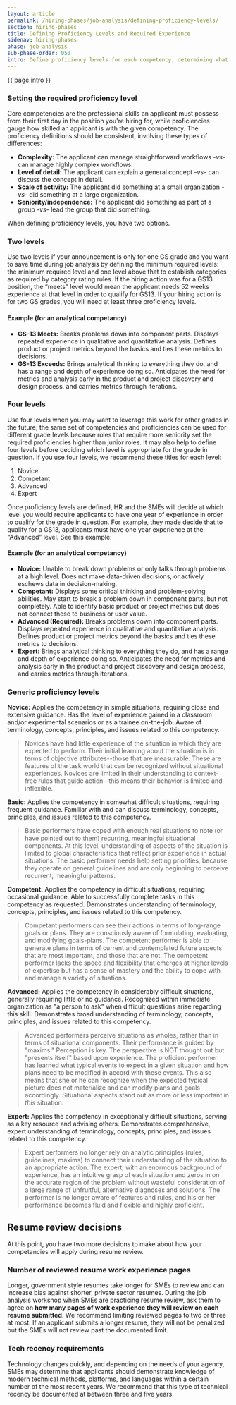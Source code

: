 ```yaml
---
layout: article
permalink: /hiring-phases/job-analysis/defining-proficiency-levels/
section: hiring-phases
title: Defining Proficiency Levels and Required Experience
sidenav: hiring-phases
phase: job-analysis
sub-phase-order: 050
intro: Define proficiency levels for each competency, determining what is needed to qualify in this hiring action.
---
```


<p class="usa-intro">
  {{ page.intro }}
</p>

### Setting the required proficiency level

Core competencies are the professional skills an applicant must possess from their first day in the position you're hiring for, while proficiencies gauge how skilled an applicant is with the given competency. The proficiency definitions should be consistent, involving these types of differences:

- **Complexity:** The applicant can manage straightforward workflows _-vs-_ can manage highly complex workflows.
- **Level of detail:** The applicant can explain a general concept _-vs-_ can discuss the concept in detail.
- **Scale of activity:** The applicant did something at a small organization _-vs-_ did something at a large organization.
- **Seniority/independence:** The applicant did something as part of a group _-vs-_ lead the group that did something.

When defining proficiency levels, you have two options.

### Two levels

Use two levels if your announcement is only for one GS grade and you want to save time during job analysis by defining the minimum required levels: the minimum required level and one level above that to establish categories as required by category rating rules. If the hiring action was for a GS13 position, the “meets” level would mean the applicant needs 52 weeks experience at that level in order to qualify for GS13. If your hiring action is for two GS grades, you will need at least three proficiency levels.

#### Example (for an analytical competancy)

* **GS-13 Meets:** Breaks problems down into component parts. Displays repeated
experience in qualitative and quantitative analysis. Defines product or project metrics
beyond the basics and ties these metrics to decisions.
* **GS-13 Exceeds:** Brings analytical thinking to everything they do, and has a range and depth of
experience doing so. Anticipates the need for metrics and analysis early in the product
and project discovery and design process, and carries metrics through iterations.

### Four levels

Use four levels when you may want to leverage this work for other grades in the future; the same set of competencies and proficiencies can be used for different grade levels because roles that require more seniority set the required proficiencies higher than junior roles. It may also help to define four levels before deciding which level is appropriate for the grade in question. If you use four levels, we recommend these titles for each level:

1. Novice
2. Competant
3. Advanced
4. Expert

Once proficiency levels are defined, HR and the SMEs will decide at which level you would require applicants to have one year of experience in order to qualify for the grade in question. For example, they made decide that to qualify for a GS13, applicants must have one year experience at the “Advanced” level. See this example:

#### Example (for an analytical competancy)

* **Novice:** Unable to break down problems or only talks through problems at a high
level. Does not make data-driven decisions, or actively eschews data in decision-making.
* **Competant:** Displays some critical thinking and problem-solving abilities. May start to break
a problem down in component parts, but not completely. Able to identify basic product
or project metrics but does not connect these to business or user value.
* **Advanced (Required):** Breaks problems down into component parts. Displays repeated
experience in qualitative and quantitative analysis. Defines product or project metrics
beyond the basics and ties these metrics to decisions.
* **Expert:** Brings analytical thinking to everything they do, and has a range and depth of
experience doing so. Anticipates the need for metrics and analysis early in the product
and project discovery and design process, and carries metrics through iterations.

### Generic proficiency levels

**Novice:** Applies the competency in simple situations, requiring close and extensive guidance. Has the level of experience gained in a classroom and/or experimental scenarios or as a trainee on-the-job. Aware of terminology, concepts, principles, and issues related to this competency.

> Novices have had little experience of the situation in which they are expected to perform. Their initial learning about the situation is in terms of objective attributes--those that are measurable. These are features of the task world that can be recognized without situational experiences. Novices are limited in their understanding to context-free rules that guide action--this means their behavior is limited and inflexible.

**Basic:** Applies the competency in somewhat difficult situations, requiring frequent guidance. Familiar with and can discuss terminology, concepts, principles, and issues related to this competency.

> Basic performers have coped with enough real situations to note (or have pointed out to them) recurring, meaningful situational components. At this level, understanding of aspects of the situation is limited to global characterisitics that reflect prior experience in actual situations. The basic performer needs help setting priorities, because they operate on general guidelines and are only beginning to perceive recurrent, meaningful patterns.

**Competent:** Applies the competency in difficult situations, requiring occasional guidance. Able to successfully complete tasks in this competency as requested. Demonstrates understanding of terminology, concepts, principles, and issues related to this competency.
 
> Competant performers can see their actions in terms of long-range goals or plans. They are consciously aware of formulating, evaluating, and modifying goals-plans. The competent performer is able to generate plans in terms of current and contemplated future aspects that are most important, and those that are not. The competent performer lacks the speed and flexibility that emerges at higher levels of expertise but has a sense of mastery and the ability to cope with and manage a variety of situations.

**Advanced:** Applies the competency in considerably difficult situations, generally requiring little or no guidance. Recognized within immediate organization as "a person to ask" when difficult questions arise regarding this skill. Demonstrates broad understanding of terminology, concepts, principles, and issues related to this competency.

> Advanced performers perceive situations as wholes, rather than in terms of situational components. Their performance is guided by "maxims." Perception is key. The perspective is NOT thought out but "presents itself" based upon experience. The proficient performer has learned what typical events to expect in a given situation and how plans need to be modified in accord with these events. This also means that she or he can recognize when the expected typical picture does not materialize and can modify plans and goals accordingly. Situational aspects stand out as more or less important in *this* situation.

**Expert:** Applies the competency in exceptionally difficult situations, serving as a key resource and advising others. Demonstrates comprehensive, expert understanding of terminology, concepts, principles, and issues related to this competency.
 
> Expert performers no longer rely on analytic principles (rules, guidelines, maxims) to connect their understanding of the situation to an appropriate action. The expert, with an enormous background of experience, has an intuitive grasp of each situation and zeros in on the accurate region of the problem without wasteful consideration of a large range of unfruitful, alternative diagnoses and solutions. The performer is no longer aware of features and rules, and his or her performance becomes fluid and flexible and highly proficient.

## Resume review decisions

At this point, you have two more decisions to make about how your competancies will apply during resume review.

<h3 id="resume-review-page-count">Number of reviewed resume work experience pages</h3>
<p>
  Longer, government style resumes take longer for SMEs to review and can increase bias against shorter, private sector resumes. During the job analysis workshop when SMEs are practicing resume review, ask them to agree on <strong>how many pages of work experience they will review on each resume submitted</strong>. We recommend limiting reviewed pages to two or three at most. If an applicant submits a longer resume, they will not be penalized but the SMEs will not review past the documented limit.
</p>

<h3>Tech recency requirements</h3>
<p>
  Technology changes quickly, and depending on the needs of your agency, SMEs may determine that applicants should demonstrate knowledge of modern technical methods, platforms, and languages within a certain number of the most recent years. We recommend that this type of technical recency be documented at between three and five years.
</p>
